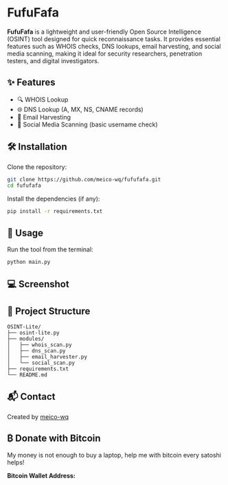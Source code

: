 # FufuFafa

**FufuFafa** is a lightweight and user-friendly Open Source Intelligence (OSINT) tool designed for quick reconnaissance tasks. It provides essential features such as WHOIS checks, DNS lookups, email harvesting, and social media scanning, making it ideal for security researchers, penetration testers, and digital investigators.

## ✨ Features

- 🔍 WHOIS Lookup
- 🌐 DNS Lookup (A, MX, NS, CNAME records)
- 📧 Email Harvesting
- 📱 Social Media Scanning (basic username check)

## 🛠️ Installation

Clone the repository:

```bash
git clone https://github.com/meico-wq/fufufafa.git
cd fufufafa
```

Install the dependencies (if any):

```bash
pip install -r requirements.txt
```

## 🚀 Usage

Run the tool from the terminal:

```bash
python main.py
```

## 💻 Screenshot


## 📂 Project Structure

```
OSINT-Lite/
├── osint-lite.py
├── modules/
│   ├── whois_scan.py
│   ├── dns_scan.py
│   ├── email_harvester.py
│   └── social_scan.py
├── requirements.txt
└── README.md
```

## 📬 Contact

Created by [meico-wq](https://github.com/meico-wq)

## ₿ Donate with Bitcoin
My money is not enough to buy a laptop, help me with bitcoin every satoshi helps!

**Bitcoin Wallet Address:**

